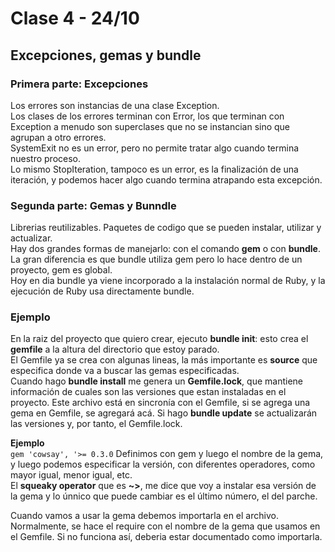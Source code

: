 # Clase 4 - 24/10 #

## Excepciones, gemas y bundle ##

### Primera parte: Excepciones ###

Los errores son instancias de una clase Exception.  
Los clases de los errores terminan con Error, los que terminan con Exception a menudo son superclases que no se instancian sino que agrupan a otro errores.  
SystemExit no es un error, pero no permite tratar algo cuando termina nuestro proceso.  
Lo mismo StopIteration, tampoco es un error, es la finalización de una iteración, y podemos hacer algo cuando termina atrapando esta excepción.  

### Segunda parte: Gemas y Bunndle ###
Librerias reutilizables. Paquetes de codigo que se pueden instalar, utilizar y actualizar.  
Hay dos grandes formas de manejarlo: con el comando **gem** o con **bundle**. La gran diferencia es que bundle utiliza gem pero lo hace dentro de un proyecto, gem es global.  
Hoy en dia bundle ya viene incorporado a la instalación normal de Ruby, y la ejecución de Ruby usa directamente bundle.  

### Ejemplo ###
En la raiz del proyecto que quiero crear, ejecuto **bundle init**: esto crea el **gemfile** a la altura del directorio que estoy parado.  
El Gemfile ya se crea con algunas lineas, la más importante es **source** que especifica donde va a buscar las gemas especificadas.  
Cuando hago **bundle install** me genera un **Gemfile.lock**, que mantiene información de cuales son las versiones que estan instaladas en el proyecto. Este archivo está en sincronía con el Gemfile, si se agrega una gema en Gemfile, se agregará acá. Si hago **bundle update** se actualizarán las versiones y, por tanto, el Gemfile.lock.  
  
**Ejemplo**  
`gem 'cowsay', '>= 0.3.0`
Definimos con gem y luego el nombre de la gema, y luego podemos especificar la versión, con diferentes operadores, como mayor igual, menor igual, etc.  
El **squeaky operator** que es **~>**, me dice que voy a instalar esa versión de la gema y lo únnico que puede cambiar es el último número, el del parche.

Cuando vamos a usar la gema debemos importarla en el archivo. Normalmente, se hace el require con el nombre de la gema que usamos en el Gemfile. Si no funciona así, deberia estar documentado como importarla.